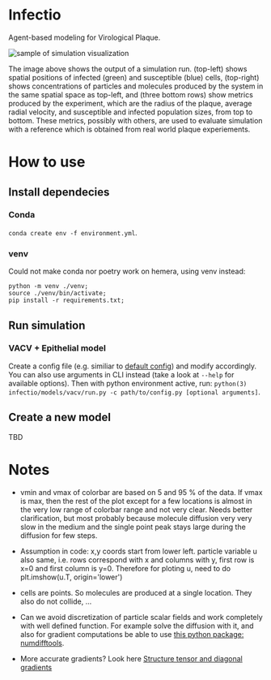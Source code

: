 # Infectio

Agent-based modeling for Virological Plaque.

![sample of simulation visualization](./attachments/sample_simulation.gif)

The image above shows the output of a simulation run. (top-left) shows spatial
positions of infected (green) and susceptible (blue) cells, (top-right) shows
concentrations of particles and molecules produced by the system in the same
spatial space as top-left, and (three bottom rows) show metrics produced by the
experiment, which are the radius of the plaque, average radial velocity, and
susceptible and infected population sizes, from top to bottom. These metrics,
possibly with others, are used to evaluate simulation with a reference which is
obtained from real world plaque experiements.

# How to use

## Install dependecies

### Conda
`conda create env -f environment.yml`.

### venv
Could not make conda nor poetry work on hemera, using venv instead: 
```shell
python -m venv ./venv;
source ./venv/bin/activate;
pip install -r requirements.txt;
```

## Run simulation

### VACV + Epithelial model

Create a config file (e.g. similiar to [default config](./infectio/models/vacv/default_config.ini)) and modify
accordingly. You can also use arguments in CLI instead (take a look at `--help` for available options). Then with
python environment active, run: `python(3) infectio/models/vacv/run.py -c path/to/config.py [optional arguments]`.

## Create a new model
TBD

# Notes

* vmin and vmax of colorbar are based on 5 and 95 % of the data. If vmax is max, then the rest of the plot except for a few locations is almost in the very low range of colorbar range and not very clear. Needs better clarification, but most probably because molecule diffusion very very slow in the medium and the single point peak stays large during the diffusion for few steps.

* Assumption in code: x,y coords start from lower left. particle variable u also same, i.e. rows correspond with x and
columns with y, first row is x=0 and first column is y=0. Therefore for ploting u, need to do
plt.imshow(u.T, origin='lower')

* cells are points. So molecules are produced at a single location. They also do not collide, ...

* Can we avoid discretization of particle scalar fields and work completely with
well defined function. For example solve the diffusion with it, and also for
gradient computations be able to use [this python package: numdifftools](https://numdifftools.readthedocs.io/en/latest/index.html).

* More accurate gradients? Look here [Structure tensor and diagonal gradients](https://bartwronski.com/2021/02/28/computing-gradients-on-grids-forward-central-and-diagonal-differences/)